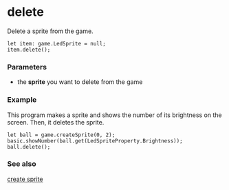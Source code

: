 # delete

Delete a sprite from the game.

```sig
let item: game.LedSprite = null;
item.delete();
```

### Parameters

* the **sprite** you want to delete from the game

### Example

This program makes a sprite and shows the number of its brightness on the screen. Then, it deletes the sprite.

```blocks
let ball = game.createSprite(0, 2);
basic.showNumber(ball.get(LedSpriteProperty.Brightness));
ball.delete();
```

### See also

[create sprite](/reference/game/create-sprite)